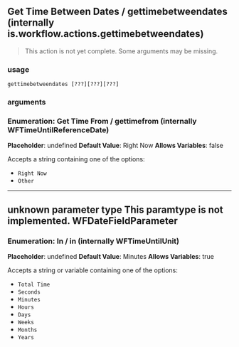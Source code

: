 
## Get Time Between Dates / gettimebetweendates (internally is.workflow.actions.gettimebetweendates)

> This action is not yet complete. Some arguments may be missing.

### usage
`gettimebetweendates [???][???][???]`

### arguments
### Enumeration: Get Time From / gettimefrom (internally WFTimeUntilReferenceDate)
**Placeholder**: undefined
**Default Value**: Right Now
**Allows Variables**: false


Accepts a string 
containing one of the options:

- `Right Now`
- `Other`
---
unknown parameter type This paramtype is not implemented. WFDateFieldParameter
---
### Enumeration: In / in (internally WFTimeUntilUnit)
**Placeholder**: undefined
**Default Value**: Minutes
**Allows Variables**: true


Accepts a string 
or variable
containing one of the options:

- `Total Time`
- `Seconds`
- `Minutes`
- `Hours`
- `Days`
- `Weeks`
- `Months`
- `Years`

